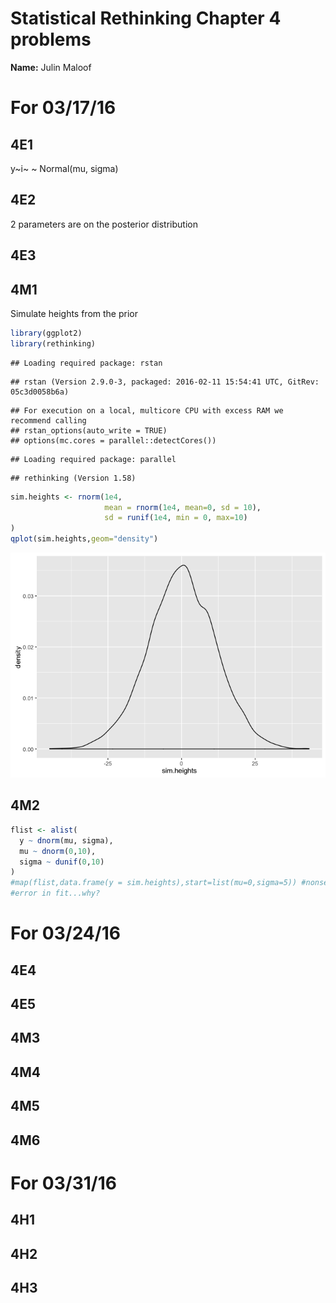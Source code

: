 # Statistical Rethinking Chapter 4 problems

__Name:__ Julin Maloof


# For 03/17/16

## 4E1

y~i~ ~ Normal(mu, sigma) 

## 4E2

2 parameters are on the posterior distribution

## 4E3

## 4M1

Simulate heights from the prior


```r
library(ggplot2)
library(rethinking)
```

```
## Loading required package: rstan
```

```
## rstan (Version 2.9.0-3, packaged: 2016-02-11 15:54:41 UTC, GitRev: 05c3d0058b6a)
```

```
## For execution on a local, multicore CPU with excess RAM we recommend calling
## rstan_options(auto_write = TRUE)
## options(mc.cores = parallel::detectCores())
```

```
## Loading required package: parallel
```

```
## rethinking (Version 1.58)
```

```r
sim.heights <- rnorm(1e4,
                     mean = rnorm(1e4, mean=0, sd = 10),
                     sd = runif(1e4, min = 0, max=10)
)
qplot(sim.heights,geom="density")
```

![](Chapter-04-assignment_files/figure-html/unnamed-chunk-1-1.png)


## 4M2


```r
flist <- alist(
  y ~ dnorm(mu, sigma),
  mu ~ dnorm(0,10),
  sigma ~ dunif(0,10)
)
#map(flist,data.frame(y = sim.heights),start=list(mu=0,sigma=5)) #nonsensical but I want to test my language
#error in fit...why?
```

# For 03/24/16

## 4E4

## 4E5

## 4M3

## 4M4

## 4M5

## 4M6

# For 03/31/16

## 4H1

## 4H2

## 4H3
